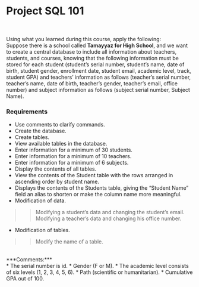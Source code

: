 # Project SQL 101

<br>

Using what you learned during this course, apply the following: <br>
Suppose there is a school called **Tamayyaz for High School**, and we want to create a central database to include all information about teachers, students, and courses, knowing that the following information must be stored for each student (student’s serial number, student’s name, date of birth, student gender, enrollment date, student email, academic level, track, student GPA) and teachers’ information as follows (teacher’s serial number, teacher’s name, date of birth, teacher’s gender, teacher’s email, office number) and subject information as follows (subject serial number, Subject Name).
<br>

### Requirements

* Use comments to clarify commands.
* Create the database.
* Create tables. 
* View available tables in the database.
* Enter information for a minimum of 30 students.
* Enter information for a minimum of 10 teachers. 
* Enter information for a minimum of 6 subjects. 
* Display the contents of all tables.
* View the contents of the Student table with the rows arranged in ascending order by student name. 
* Displays the contents of the Students table, giving the “Student Name” field an alias to shorten or make the column name more meaningful.
* Modification of data.
>> Modifying a student’s data and changing the student’s email.
>> Modifying a teacher’s data and changing his office number.
* Modification of tables.
>> Modify the name of a table. 
<br>
***Comments:***
<br>
* The serial number is id. 
* Gender (F or M). 
* The academic level consists of six levels (1, 2, 3, 4, 5, 6).
* Path (scientific or humanitarian).
* Cumulative GPA out of 100. 
